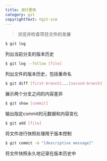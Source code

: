```yaml
---
title: 进行更改
category: git
copyrightText: ©git-scm
---
```


> 浏览并检查项目文件的发展

```sh
$ git log
```
列出当前分支的版本历史

```sh
$ git log --follow [file]
```
列出文件的版本历史，包括重命名

```sh
$ git diff [first-branch]...[second-branch]
```
展示两个分支之间的内容差异

```sh
$ git show [commit]
```
输出指定commit的元数据和内容变化

```sh
$ git add [file]
```
将文件进行快照处理用于版本控制

```sh
$ git commit -m "[descriptive message]"
```
将文件快照永久地记录在版本历史中